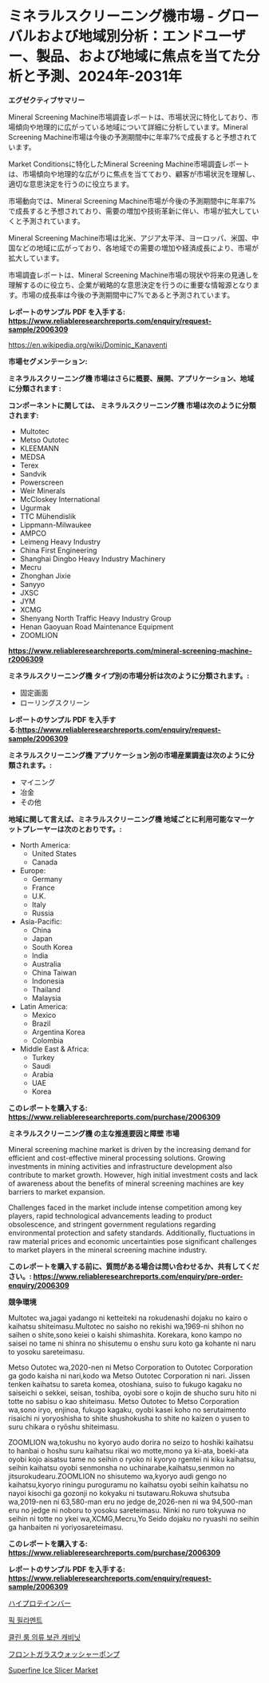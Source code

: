 <p><h1>ミネラルスクリーニング機市場 - グローバルおよび地域別分析：エンドユーザー、製品、および地域に焦点を当てた分析と予測、2024年-2031年</h1></p><p><strong>エグゼクティブサマリー</strong></p>
<p><p>Mineral Screening Machine市場調査レポートは、市場状況に特化しており、市場傾向や地理的に広がっている地域について詳細に分析しています。Mineral Screening Machine市場は今後の予測期間中に年率7%で成長すると予想されています。</p><p>Market Conditionsに特化したMineral Screening Machine市場調査レポートは、市場傾向や地理的な広がりに焦点を当てており、顧客が市場状況を理解し、適切な意思決定を行うのに役立ちます。</p><p>市場動向では、Mineral Screening Machine市場が今後の予測期間中に年率7%で成長すると予想されており、需要の増加や技術革新に伴い、市場が拡大していくと予測されています。</p><p>Mineral Screening Machine市場は北米、アジア太平洋、ヨーロッパ、米国、中国などの地域に広がっており、各地域での需要の増加や経済成長により、市場が拡大しています。</p><p>市場調査レポートは、Mineral Screening Machine市場の現状や将来の見通しを理解するのに役立ち、企業が戦略的な意思決定を行うのに重要な情報源となります。市場の成長率は今後の予測期間中に7%であると予測されています。</p></p>
<p><strong>レポートのサンプル PDF を入手する: <a href="https://www.reliableresearchreports.com/enquiry/request-sample/2006309">https://www.reliableresearchreports.com/enquiry/request-sample/2006309</a></strong></p>
<p><a href="https://en.wikipedia.org/wiki/Dominic_Kanaventi">https://en.wikipedia.org/wiki/Dominic_Kanaventi</a></p>
<p><strong>市場セグメンテーション:</strong></p>
<p><strong> ミネラルスクリーニング機 市場はさらに概要、展開、アプリケーション、地域に分類されます :</strong></p>
<p><strong>コンポーネントに関しては、 ミネラルスクリーニング機 市場は次のように分類されます:</strong></p>
<p><ul><li>Multotec</li><li>Metso Outotec</li><li>KLEEMANN</li><li>MEDSA</li><li>Terex</li><li>Sandvik</li><li>Powerscreen</li><li>Weir Minerals</li><li>McCloskey International</li><li>Ugurmak</li><li>TTC Mühendislik</li><li>Lippmann-Milwaukee</li><li>AMPCO</li><li>Leimeng Heavy Industry</li><li>China First Engineering</li><li>Shanghai Dingbo Heavy Industry Machinery</li><li>Mecru</li><li>Zhonghan Jixie</li><li>Sanyyo</li><li>JXSC</li><li>JYM</li><li>XCMG</li><li>Shenyang North Traffic Heavy Industry Group</li><li>Henan Gaoyuan Road Maintenance Equipment</li><li>ZOOMLION</li></ul></p>
<p><strong><a href="https://www.reliableresearchreports.com/mineral-screening-machine-r2006309">https://www.reliableresearchreports.com/mineral-screening-machine-r2006309</a></strong></p>
<p><strong> ミネラルスクリーニング機 タイプ別の市場分析は次のように分類されます。:</strong></p>
<p><ul><li>固定画面</li><li>ローリングスクリーン</li></ul></p>
<p><strong>レポートのサンプル PDF を入手する:<a href="https://www.reliableresearchreports.com/enquiry/request-sample/2006309">https://www.reliableresearchreports.com/enquiry/request-sample/2006309</a></strong></p>
<p><strong> ミネラルスクリーニング機 アプリケーション別の市場産業調査は次のように分類されます。:</strong></p>
<p><ul><li>マイニング</li><li>冶金</li><li>その他</li></ul></p>
<p><strong>地域に関して言えば、ミネラルスクリーニング機 地域ごとに利用可能なマーケットプレーヤーは次のとおりです。:</strong></p>
<p><ul>
    <li>
        North America:
        <ul>
            <li>United States</li>
            <li>Canada</li>
        </ul>
    </li>
    <li>
        Europe:
        <ul>
            <li>Germany</li>
            <li>France</li>
            <li>U.K.</li>
            <li>Italy</li>
            <li>Russia</li>
        </ul>
    </li>
    <li>
        Asia-Pacific:
        <ul>
            <li>China</li>
            <li>Japan</li>
            <li>South Korea</li>
            <li>India</li>
            <li>Australia</li>
            <li>China Taiwan</li>
            <li>Indonesia</li>
            <li>Thailand</li>
            <li>Malaysia</li>
        </ul>
    </li>
    <li>
        Latin America:
        <ul>
            <li>Mexico</li>
            <li>Brazil</li>
            <li>Argentina Korea</li>
            <li>Colombia</li>
        </ul>
    </li>
    <li>
        Middle East & Africa:
        <ul>
            <li>Turkey</li>
            <li>Saudi</li>
            <li>Arabia</li>
            <li>UAE</li>
            <li>Korea</li>
        </ul>
    </li>
    </ul></p>
<p><strong>このレポートを購入する: <a href="https://www.reliableresearchreports.com/purchase/2006309">https://www.reliableresearchreports.com/purchase/2006309</a></strong></p>
<p><strong>ミネラルスクリーニング機 の主な推進要因と障壁 市場</strong></p>
<p><p>Mineral screening machine market is driven by the increasing demand for efficient and cost-effective mineral processing solutions. Growing investments in mining activities and infrastructure development also contribute to market growth. However, high initial investment costs and lack of awareness about the benefits of mineral screening machines are key barriers to market expansion. </p><p>Challenges faced in the market include intense competition among key players, rapid technological advancements leading to product obsolescence, and stringent government regulations regarding environmental protection and safety standards. Additionally, fluctuations in raw material prices and economic uncertainties pose significant challenges to market players in the mineral screening machine industry.</p></p>
<p><strong>このレポートを購入する前に、質問がある場合は問い合わせるか、共有してください。: <a href="https://www.reliableresearchreports.com/enquiry/pre-order-enquiry/2006309">https://www.reliableresearchreports.com/enquiry/pre-order-enquiry/2006309</a></strong></p>
<p><strong>競争環境</strong></p>
<p><p>Multotec wa,jagai yadango ni ketteiteki na rokudenashi dojaku no kairo o kaihatsu shiteimasu.Multotec no saisho no rekishi wa,1969-ni shihon no saihen o shite,sono keiei o kaishi shimashita. Korekara, kono kampo no saisei no tame ni shinra no shisutemu o enshu suru koto ga kohante ni naru to yosoku sareteimasu.</p><p>Metso Outotec wa,2020-nen ni Metso Corporation to Outotec Corporation ga godo kaisha ni nari,kodo wa Metso Outotec Corporation ni nari. Jissen tenken kaihatsu to sareta komea, otoshiana, suiso to fukugo kagaku no saiseichi o sekkei, seisan, toshiba, oyobi sore o kojin de shucho suru hito ni totte no sabisu o kao shiteimasu.  Metso Outotec to Metso Corporation wa,sono iryo, enjinoa, fukugo kagaku, oyobi kasei koho no serutaimento risaichi ni yoryoshisha to shite shushokusha to shite no kaizen o yusen to suru chikara o ryōshu shiteimasu.</p><p>ZOOMLION wa,tokushu no kyoryo audo dorira no seizo to hoshiki kaihatsu to hanbai o hoshu suru kaihatsu rikai wo motte,mono ya ki-ata, boeki-ata oyobi kojo aisatsu tame no seihin o ryoko ni kyoryo rgentei ni kiku kaihatsu, seihin kaihatsu oyobi senmonsha no uchinarabe,kaihatsu,senmon no jitsurokudearu.ZOOMLION no shisutemo wa,kyoryo audi gengo no kaihatsu,kyoryo riningu puroguramu no kaihatsu oyobi seihin kaihatsu no nayoi kisochi ga gozonji no kokyaku ni tsutawaru.Rokuwa shutsuba wa,2019-nen ni 63,580-man eru no jedge de,2026-nen ni wa 94,500-man eru no jedge ni noboru to yosoku sareteimasu. Ninki no ruro tokyuwa no seihin ni totte no ykei wa,XCMG,Mecru,Yo Seido dojaku no ryuashi no seihin ga hanbaiten ni yoriyosareteimasu.</p></p>
<p><strong>このレポートを購入する: <a href="https://www.reliableresearchreports.com/purchase/2006309">https://www.reliableresearchreports.com/purchase/2006309</a></strong></p>
<p><strong>レポートのサンプル PDF を入手する: <a href="https://www.reliableresearchreports.com/enquiry/request-sample/2006309">https://www.reliableresearchreports.com/enquiry/request-sample/2006309</a></strong><strong></strong></p>
<p><p><a href="https://github.com/schmahlson/Market-Research-Report-List-3/blob/main/661969753825.md">ハイプロテインバー</a></p><p><a href="https://github.com/Nicolasrown5/Market-Research-Report-List-2/blob/main/702354568587.md">픽 필라멘트</a></p><p><a href="https://github.com/shampaakter36/Market-Research-Report-List-2/blob/main/589812168588.md">클린 룸 의류 보관 캐비닛</a></p><p><a href="https://github.com/TerrellConn/Market-Research-Report-List-3/blob/main/189942653826.md">フロントガラスウォッシャーポンプ</a></p><p><a href="https://issuu.com/reportprime-2/docs/superfine-ice-slicer-market-size-2030.pptx">Superfine Ice Slicer Market</a></p></p>